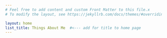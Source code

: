 ```yaml
---
# Feel free to add content and custom Front Matter to this file.x
# To modify the layout, see https://jekyllrb.com/docs/themes/#overriding-theme-defaults

layout: home
list_title: Things About Me  #<--- add for title to home page
---
```


<!-- to get to page files
bundle info minima
cd /Users/angelcasanova/.rbenv/versions/3.2.2/lib/ruby/gems/3.2.0/gems/minima-2.5.2
-->
